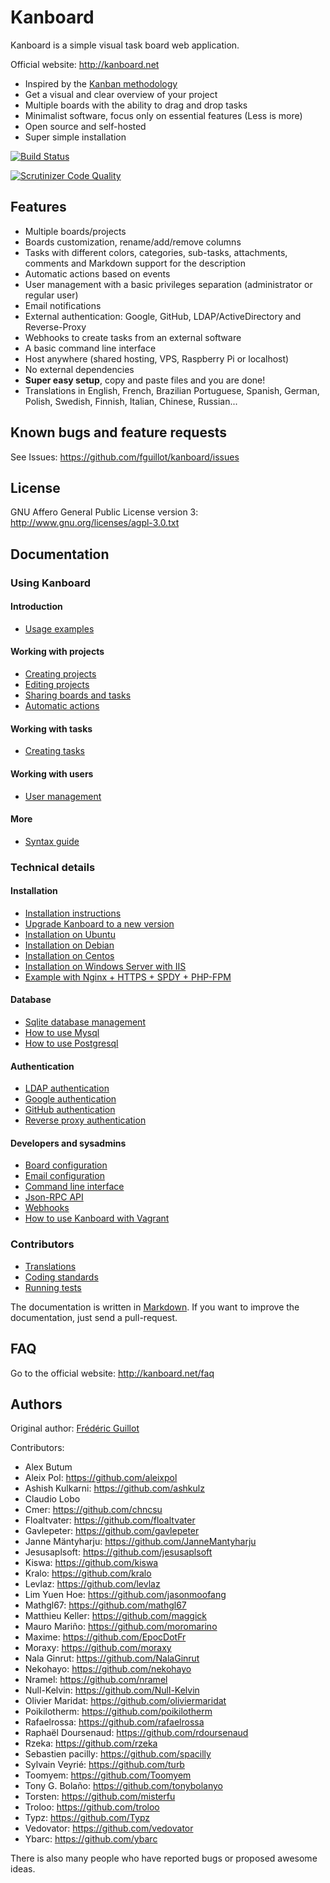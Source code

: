 Kanboard
========

Kanboard is a simple visual task board web application.

Official website: <http://kanboard.net>

- Inspired by the [Kanban methodology](http://en.wikipedia.org/wiki/Kanban)
- Get a visual and clear overview of your project
- Multiple boards with the ability to drag and drop tasks
- Minimalist software, focus only on essential features (Less is more)
- Open source and self-hosted
- Super simple installation

[![Build Status](https://travis-ci.org/fguillot/kanboard.svg)](https://travis-ci.org/fguillot/kanboard)

[![Scrutinizer Code Quality](https://scrutinizer-ci.com/g/fguillot/kanboard/badges/quality-score.png?s=2b6490781608657cc8c43d02285bfafb4f489528)](https://scrutinizer-ci.com/g/fguillot/kanboard/)

Features
--------

- Multiple boards/projects
- Boards customization, rename/add/remove columns
- Tasks with different colors, categories, sub-tasks, attachments, comments and Markdown support for the description
- Automatic actions based on events
- User management with a basic privileges separation (administrator or regular user)
- Email notifications
- External authentication: Google, GitHub, LDAP/ActiveDirectory and Reverse-Proxy
- Webhooks to create tasks from an external software
- A basic command line interface
- Host anywhere (shared hosting, VPS, Raspberry Pi or localhost)
- No external dependencies
- **Super easy setup**, copy and paste files and you are done!
- Translations in English, French, Brazilian Portuguese, Spanish, German, Polish, Swedish, Finnish, Italian, Chinese, Russian...

Known bugs and feature requests
-------------------------------

See Issues: <https://github.com/fguillot/kanboard/issues>

License
-------

GNU Affero General Public License version 3: <http://www.gnu.org/licenses/agpl-3.0.txt>

Documentation
-------------

### Using Kanboard

#### Introduction

- [Usage examples](docs/usage-examples.markdown)

#### Working with projects

- [Creating projects](docs/creating-projects.markdown)
- [Editing projects](docs/editing-projects.markdown)
- [Sharing boards and tasks](docs/sharing-projects.markdown)
- [Automatic actions](docs/automatic-actions.markdown)

#### Working with tasks

- [Creating tasks](docs/creating-tasks.markdown)

#### Working with users

- [User management](docs/manage-users.markdown)

#### More

- [Syntax guide](docs/syntax-guide.markdown)

### Technical details

#### Installation

- [Installation instructions](docs/installation.markdown)
- [Upgrade Kanboard to a new version](docs/update.markdown)
- [Installation on Ubuntu](docs/ubuntu-installation.markdown)
- [Installation on Debian](docs/debian-installation.markdown)
- [Installation on Centos](docs/centos-installation.markdown)
- [Installation on Windows Server with IIS](docs/windows-iis-installation.markdown)
- [Example with Nginx + HTTPS + SPDY + PHP-FPM](docs/nginx-ssl-php-fpm.markdown)

#### Database

- [Sqlite database management](docs/sqlite-database.markdown)
- [How to use Mysql](docs/mysql-configuration.markdown)
- [How to use Postgresql](docs/postgresql-configuration.markdown)

#### Authentication

- [LDAP authentication](docs/ldap-authentication.markdown)
- [Google authentication](docs/google-authentication.markdown)
- [GitHub authentication](docs/github-authentication.markdown)
- [Reverse proxy authentication](docs/reverse-proxy-authentication.markdown)

#### Developers and sysadmins

- [Board configuration](docs/board-configuration.markdown)
- [Email configuration](docs/email-configuration.markdown)
- [Command line interface](docs/cli.markdown)
- [Json-RPC API](docs/api-json-rpc.markdown)
- [Webhooks](docs/webhooks.markdown)
- [How to use Kanboard with Vagrant](docs/vagrant.markdown)

### Contributors

- [Translations](docs/translations.markdown)
- [Coding standards](docs/coding-standards.markdown)
- [Running tests](docs/tests.markdown)

The documentation is written in [Markdown](http://en.wikipedia.org/wiki/Markdown).
If you want to improve the documentation, just send a pull-request.

FAQ
---

Go to the official website: <http://kanboard.net/faq>

Authors
-------

Original author: [Frédéric Guillot](http://fredericguillot.com/)

Contributors:

- Alex Butum
- Aleix Pol: https://github.com/aleixpol
- Ashish Kulkarni: https://github.com/ashkulz
- Claudio Lobo
- Cmer: https://github.com/chncsu
- Floaltvater: https://github.com/floaltvater
- Gavlepeter: https://github.com/gavlepeter
- Janne Mäntyharju: https://github.com/JanneMantyharju
- Jesusaplsoft: https://github.com/jesusaplsoft
- Kiswa: https://github.com/kiswa
- Kralo: https://github.com/kralo
- Levlaz: https://github.com/levlaz
- Lim Yuen Hoe: https://github.com/jasonmoofang
- Mathgl67: https://github.com/mathgl67
- Matthieu Keller: https://github.com/maggick
- Mauro Mariño: https://github.com/moromarino
- Maxime: https://github.com/EpocDotFr
- Moraxy: https://github.com/moraxy
- Nala Ginrut: https://github.com/NalaGinrut
- Nekohayo: https://github.com/nekohayo
- Nramel: https://github.com/nramel
- Null-Kelvin: https://github.com/Null-Kelvin
- Olivier Maridat: https://github.com/oliviermaridat
- Poikilotherm: https://github.com/poikilotherm
- Rafaelrossa: https://github.com/rafaelrossa
- Raphaël Doursenaud: https://github.com/rdoursenaud
- Rzeka: https://github.com/rzeka
- Sebastien pacilly: https://github.com/spacilly
- Sylvain Veyrié: https://github.com/turb
- Toomyem: https://github.com/Toomyem
- Tony G. Bolaño: https://github.com/tonybolanyo
- Torsten: https://github.com/misterfu
- Troloo: https://github.com/troloo
- Typz: https://github.com/Typz
- Vedovator: https://github.com/vedovator
- Ybarc: https://github.com/ybarc

There is also many people who have reported bugs or proposed awesome ideas.
